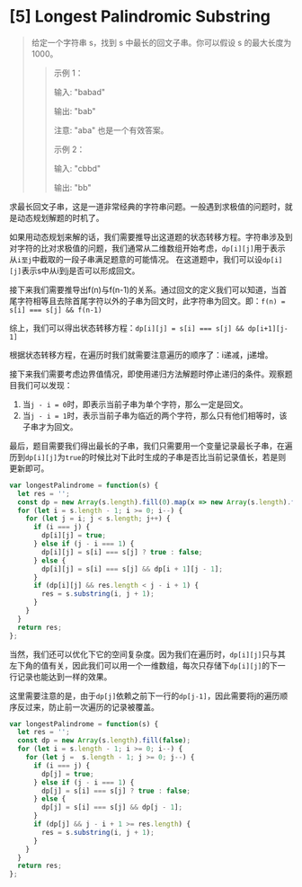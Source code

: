 # [5] Longest Palindromic Substring

>给定一个字符串 s，找到 s 中最长的回文子串。你可以假设 s 的最大长度为 1000。
>
>>示例 1：
>>
>>输入: "babad"
>>
>>输出: "bab"
>>
>>注意: "aba" 也是一个有效答案。
>>
>>示例 2：
>>
>>输入: "cbbd"
>>
>>输出: "bb"

求最长回文子串，这是一道非常经典的字符串问题。一般遇到求极值的问题时，就是动态规划解题的时机了。

如果用动态规划来解的话，我们需要推导出这道题的状态转移方程。字符串涉及到对字符的比对求极值的问题，我们通常从二维数组开始考虑，`dp[i][j]`用于表示从`i至j`中截取的一段子串满足题意的可能情况。
在这道题中，我们可以设`dp[i][j]`表示s中从i到j是否可以形成回文。

接下来我们需要推导出f(n)与f(n-1)的关系。通过回文的定义我们可以知道，当首尾字符相等且去除首尾字符以外的子串为回文时，此字符串为回文。即：`f(n) = s[i] === s[j] && f(n-1)`

综上，我们可以得出状态转移方程：`dp[i][j] = s[i] === s[j] && dp[i+1][j-1]`

根据状态转移方程，在遍历时我们就需要注意遍历的顺序了：i递减，j递增。

接下来我们需要考虑边界值情况，即使用递归方法解题时停止递归的条件。观察题目我们可以发现：

1. 当`j - i = 0`时，即表示当前子串为单个字符，那么一定是回文。
2. 当`j - i = 1`时，表示当前子串为临近的两个字符，那么只有他们相等时，该子串才为回文。

最后，题目需要我们得出最长的子串，我们只需要用一个变量记录最长子串，在遍历到`dp[i][j]`为`true`的时候比对下此时生成的子串是否比当前记录值长，若是则更新即可。

```js
var longestPalindrome = function(s) {
  let res = '';
  const dp = new Array(s.length).fill(0).map(x => new Array(s.length).fill(false));
  for (let i = s.length - 1; i >= 0; i--) {
    for (let j = i; j < s.length; j++) {
      if (i === j) {
        dp[i][j] = true;
      } else if (j - i === 1) {
        dp[i][j] = s[i] === s[j] ? true : false;
      } else {
        dp[i][j] = s[i] === s[j] && dp[i + 1][j - 1];
      }
      if (dp[i][j] && res.length < j - i + 1) {
        res = s.substring(i, j + 1);
      }
    }
  }
  return res;
};
```

当然，我们还可以优化下它的空间复杂度。因为我们在遍历时，`dp[i][j]`只与其左下角的值有关，因此我们可以用一个一维数组，每次只存储下`dp[i][j]`的下一行记录也能达到一样的效果。

这里需要注意的是，由于`dp[j]`依赖之前下一行的`dp[j-1]`，因此需要将j的遍历顺序反过来，防止前一次遍历的记录被覆盖。

```js
var longestPalindrome = function(s) {
  let res = '';
  const dp = new Array(s.length).fill(false);
  for (let i = s.length - 1; i >= 0; i--) {
    for (let j =  s.length - 1; j >= 0; j--) {
      if (i === j) {
        dp[j] = true;
      } else if (j - i === 1) {
        dp[j] = s[i] === s[j] ? true : false;
      } else {
        dp[j] = s[i] === s[j] && dp[j - 1];
      }
      if (dp[j] && j - i + 1 >= res.length) {
        res = s.substring(i, j + 1);
      }
    }
  }
  return res;
};
```
